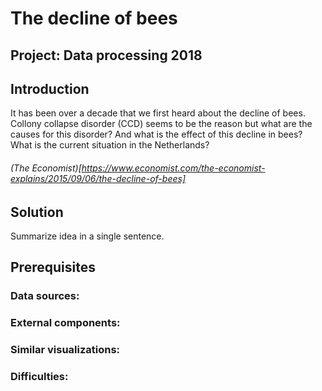 # The decline of bees
## Project: Data processing 2018


## Introduction

It has been over a decade that we first heard about the decline of bees. Collony collapse disorder (CCD)
seems to be the reason but what are the causes for this disorder? And what is the effect of this decline in bees?
What is the current situation in the Netherlands?

###### (The Economist)[https://www.economist.com/the-economist-explains/2015/09/06/the-decline-of-bees] 


## Solution
Summarize idea in a single sentence.

## Prerequisites


  ### Data sources:


  ### External components:


  ### Similar visualizations:


  ### Difficulties:


